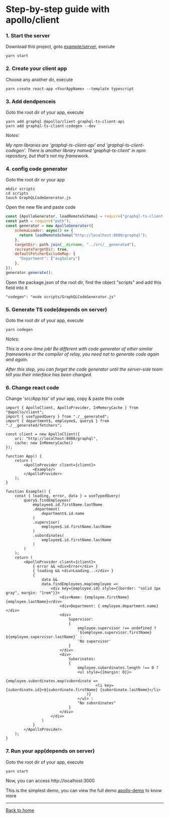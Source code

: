 # Step-by-step guide with apollo/client


### 1. Start the server

Download this project, goto [example/server](example/server), execute
```
yarn start
```

### 2. Create your client app

Choose any another dir, execute
```
yarn create react-app <YourAppName> --template typescript
```

### 3. Add dendpenceis

Goto the root dir of your app, execute
```
yarn add graphql @apollo/client graphql-ts-client-api
yarn add graphql-ts-client-codegen --dev
``` 
*Notes:*

*My npm libraries are 'graphql-ts-client-api' and 'graphql-ts-client-codegen'. There is another library named 'graphql-ts-client' in npm repository, but that's not my framework.*

### 4. config code generator

Goto the root dir or your app
```
mkdir scripts
cd scripts
touch GraphQLCodeGenerator.js
``` 
Open the new file and paste code
```js
const {ApolloGenerator, loadRemoteSchema} = require("graphql-ts-client-codegen");
const path = require("path");
const generator = new ApolloGenerator({
    schemaLoader: async() => {
      return loadRemoteSchema("http://localhost:8080/graphql");
    },
    targetDir: path.join(__dirname, "../src/__generated"),
    recreateTargetDir: true,
    defaultFetcherExcludeMap: {
      "Department": ["avgSalary"]
    },
});
generator.generate();
```
Open the package.json of the root dir, find the object "scripts" and add this field into it
```
"codegen": "node scripts/GraphQLCodeGenerator.js"
```

### 5. Generate TS code(depends on server)

Goto the root dir of your app, execute

```
yarn codegen
``` 
*Notes:*

*This is a one-time job! Be different with code generator of other similar frameworks or the compiler of relay, you need not to generate code again and again.*

*After this step, you can forget the code generator until the server-side team tell you their interface has been changed.*

### 6. Change react code
Change 'src/App.tsx' of your app, copy & paste this code
```tsx
import { ApolloClient, ApolloProvider, InMemoryCache } from "@apollo/client";
import { useTypedQuery } from "./__generated";
import { department$, employee$, query$ } from "./__generated/fetchers";

const client = new ApolloClient({
    uri: "http://localhost:8080/graphql",
    cache: new InMemoryCache()
});

function App() {
    return (
        <ApolloProvider client={client}>
            <Example/>
        </ApolloProvider>
    );
}

function Example() {
    const { loading, error, data } = useTypedQuery(
        query$.findEmployees( 
            employee$.id.firstName.lastName
            .department(
                department$.id.name
            )
            .supervisor(
                employee$.id.firstName.lastName
            )
            .subordinates(
                employee$.id.firstName.lastName
            )
        )
    );
    return (
        <ApolloProvider client={client}>
            { error && <div>Error</div> }
            { loading && <div>Loading...</div> }
            {
                data &&
                data.findEmployees.map(employee => 
                    <div key={employee.id} style={{border: "solid 1px gray", margin: "1rem"}}>
                        <div>Name: {employee.firstName} {employee.lastName}</div>
                        <div>Department: { employee.department.name} </div>
                        <div>
                            Supervisor: 
                            { 
                                employee.supervisor !== undefined ? 
                                `${employee.supervisor.firstName} ${employee.supervisor.lastName}` : 
                                'No supervisor' 
                            }
                        </div>
                        <div>
                            Suborinates: 
                            {
                                employee.subordinates.length !== 0 ?
                                <ul style={{margin: 0}}>
                                    {employee.subordinates.map(subordinate => 
                                        <li key={subordinate.id}>${subordinate.firstName} {subordinate.lastName}</li>
                                    )}
                                </ul> :
                                "No subordinates"
                            }
                        </div>
                    </div>
                )
            }
        </ApolloProvider>
    );
}
```

### 7. Run your app(depends on server)

Goto the root dir of your app, execute 
```
yarn start
```
Now, you can access http://localhost:3000

This is the simplest demo, you can view the full demo [apollo-demo](example/client/apollo-demo) to know more

____________________

[Back to home](https://github.com/babyfish-ct/graphql-ts-client)

